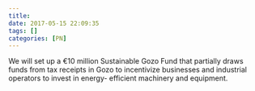 ```yaml
---
title:
date: 2017-05-15 22:09:35
tags: []
categories: [PN]
---
```


We will set up a €10 million Sustainable Gozo Fund that partially draws funds from tax receipts in Gozo to incentivize businesses and industrial operators to invest in energy- efficient machinery and equipment.